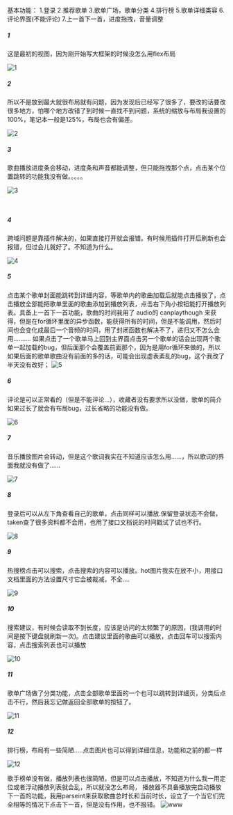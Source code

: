 基本功能：
1.登录
2.推荐歌单
3.歌单广场，歌单分类
4.排行榜
5.歌单详细类容
6.评论界面(不能评论)
7.上一首下一首，进度拖拽，音量调整
##### 1

这是最初的视图，因为刚开始写大框架的时候没怎么用flex布局

![1](./rm/image/1.png)



##### 2

所以不是放到最大就很布局就有问题，因为发现后已经写了很多了，要改的话要改很多地方，怕哪个地方改错了到时候一直找不到问题，系统的缩放与布局我设置的100%，笔记本一般是125%，布局也会有偏差。

![2](./rm/image/2.png)
​		

##### 3

歌曲播放进度条会移动，进度条和声音都能调整，但只能拖拽那个点，点击某个位置跳转的功能我没有做。。。。。

![3](./rm/image/3.png)

​		

##### 4

跨域问题是靠插件解决的，如果直接打开就会报错。有时候用插件打开后刷新也会报错，但过会儿就好了。不知道为什么。

![4](./rm/image/4.png)

##### 5

点击某个歌单封面能跳转到详细内容，等歌单内的歌曲加载后就能点击播放了，点击播放全部能把歌单里面的歌曲添加到播放列表，点击右下角小按钮能打开播放列表。具备上一首下一首功能，歌曲的时间我用了
audio的 canplaythough 来获得，但是在for循环里面的异步函数，能获得所有的时间，但是不能调用，然后时间也会变化成最后一个音频的时间，用了封闭函数也解决不了，递归又不怎么会用..........
如果点击了一个歌单马上回到主界面点击另一个歌单的话会出现两个歌单一起加载的bug，但后面那个会覆盖前面那个，因为是用for循环来做的，所以如果后面的歌单歌曲没有前面的多的话，可能会出现虚表紊乱的bug，这个我改了半天没有改好；
![5](./rm/image/5.png)

##### 6

评论是可以正常看的（但是不能评论...），收藏者没有要求所以没做，歌单的简介如果过长了就会有布局bug，过长省略的功能没有做。

![6](./rm/image/6.png)

##### 7

音乐播放图片会转动，但是这个歌词我实在不知道应该怎么用......，所以歌词的界面我就没有做了......

![7](./rm/image/7.png)

##### 8

登录后可以从左下角查看自己的歌单，点击同样可以播放.保留登录状态不会做，taken查了很多资料都不会用，也用了接口文档说的时间戳试了试也不行。

![8](./rm/image/8.png)

##### 9

热搜榜点击可以搜索，点击搜索的内容可以播放。hot图片我实在放不小，用接口文档里面的方法设置尺寸它会被裁减，不全....

![9](./rm/image/9.png)

##### 10

搜索建议，有时候会读取不到长度，应该是访问的太频繁了的原因，(我调用的时间是按下键盘就刷新一次)。点击建议里面的歌曲可以播放，点击回车可以搜索内容，点击搜索列表也可以播放

![10](./rm/image/12.png)

##### 11

歌单广场做了分类功能，点击全部歌单里面的一个也可以跳转到详细页，分类后点击不行，然后我忘记做返回全部歌单的按钮了。

![11](./rm/image/11.png)

##### 12

排行榜，布局有一些简陋.....点击图片也可以得到详细信息，功能和之前的都一样

![12](./rm/image/14.png)

歌手榜单没有做，播放列表也很简陋，但是可以点击播放，不知道为什么我一用定位或者浮动播放列表就会乱，所以就没怎么布局，
播放器不具备播放完自动播放下一首的功能，我用parseint来获取歌曲总时长和当前时长，设立了一个当它们完全相等的情况下点击下一首，但是没有作用，也不报错。
![www](./rm/image/www.jpg)
